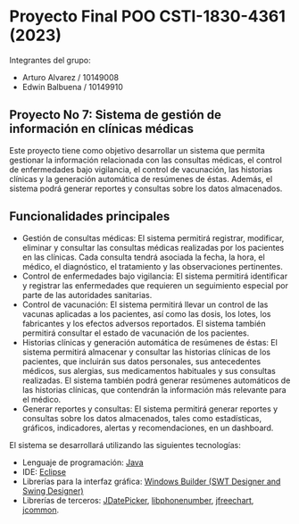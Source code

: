 # Proyecto Final POO CSTI-1830-4361 (2023)
Integrantes del grupo:
- Arturo Alvarez / 10149008
- Edwin Balbuena / 10149910


## Proyecto No 7: Sistema de gestión de información en clínicas médicas

Este proyecto tiene como objetivo desarrollar un sistema que permita gestionar la información relacionada con las consultas médicas, el control de enfermedades bajo vigilancia, el control de vacunación, las historias clínicas y la generación automática de resúmenes de éstas. Además, el sistema podrá generar reportes y consultas sobre los datos almacenados.

## Funcionalidades principales

- Gestión de consultas médicas: El sistema permitirá registrar, modificar, eliminar y consultar las consultas médicas realizadas por los pacientes en las clínicas. Cada consulta tendrá asociada la fecha, la hora, el médico, el diagnóstico, el tratamiento y las observaciones pertinentes.
- Control de enfermedades bajo vigilancia: El sistema permitirá identificar y registrar las enfermedades que requieren un seguimiento especial por parte de las autoridades sanitarias.
- Control de vacunación: El sistema permitirá llevar un control de las vacunas aplicadas a los pacientes, así como las dosis, los lotes, los fabricantes y los efectos adversos reportados. El sistema también permitirá consultar el estado de vacunación de los pacientes.
- Historias clínicas y generación automática de resúmenes de éstas: El sistema permitirá almacenar y consultar las historias clínicas de los pacientes, que incluirán sus datos personales, sus antecedentes médicos, sus alergias, sus medicamentos habituales y sus consultas realizadas. El sistema también podrá generar resúmenes automáticos de las historias clínicas, que contendrán la información más relevante para el médico.
- Generar reportes y consultas: El sistema permitirá generar reportes y consultas sobre los datos almacenados, tales como estadísticas, gráficos, indicadores, alertas y recomendaciones, en un dashboard.

El sistema se desarrollará utilizando las siguientes tecnologías:

- Lenguaje de programación: [Java](https://www.java.com/es/)
- IDE: [Eclipse](https://eclipseide.org/)
- Librerías para la interfaz gráfica: [Windows Builder (SWT Designer and Swing Designer)](https://github.com/eclipse-windowbuilder/windowbuilder/releases/tag/V1.10.0)
- Librerías de terceros: [JDatePicker](https://github.com/JDatePicker/JDatePicker), [libphonenumber](https://github.com/google/libphonenumber), [jfreechart](https://github.com/jfree/jfreechart), [jcommon](https://github.com/jfree/jcommon).
